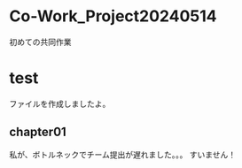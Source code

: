 # Co-Work_Project20240514
初めての共同作業

# test
 ファイルを作成しましたよ。
## chapter01
 私が、ボトルネックでチーム提出が遅れました。。。
 すいません！